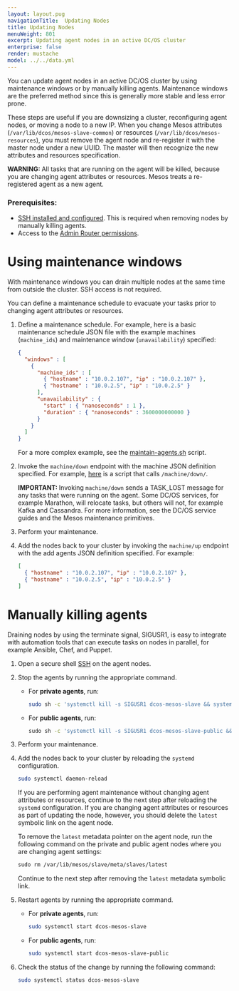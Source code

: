 ```yaml
---
layout: layout.pug
navigationTitle:  Updating Nodes
title: Updating Nodes
menuWeight: 801
excerpt: Updating agent nodes in an active DC/OS cluster
enterprise: false
render: mustache
model: ../../data.yml
---
```


You can update agent nodes in an active DC/OS cluster by using maintenance windows or by manually killing agents. Maintenance windows are the preferred method since this is generally more stable and less error prone.

These steps are useful if you are downsizing a cluster, reconfiguring agent nodes, or moving a node to a new IP. When you change Mesos attributes (`⁠⁠⁠⁠/var/lib/dcos/mesos-slave-common`⁠⁠⁠⁠) or resources (⁠⁠⁠⁠`/var/lib/dcos/mesos-resources`⁠⁠⁠⁠), you must remove the agent node and re-register it with the master node under a new UUID. The master will then recognize the new attributes and resources specification.

<p class="message--warning"><strong>WARNING: </strong>All tasks that are running on the agent will be killed, because you are changing agent attributes or resources. Mesos treats a re-registered agent as a new agent.</p>

### Prerequisites:

*   [SSH installed and configured](/1.13/administering-clusters/sshcluster/). This is required when removing nodes by manually killing agents.
*   Access to the [Admin Router permissions](/1.13/overview/architecture/components/#admin-router).

# Using maintenance windows
With maintenance windows you can drain multiple nodes at the same time from outside the cluster. SSH access is not required.

You can define a maintenance schedule to evacuate your tasks prior to changing agent attributes or resources.

1.  Define a maintenance schedule. For example, here is a basic maintenance schedule JSON file with the example machines  (`machine_ids`) and maintenance window (`unavailability`) specified:

    ```json
    {
      "windows" : [
        {
          "machine_ids" : [
            { "hostname" : "10.0.2.107", "ip" : "10.0.2.107" },
            { "hostname" : "10.0.2.5", "ip" : "10.0.2.5" }
          ],
          "unavailability" : {
            "start" : { "nanoseconds" : 1 },
            "duration" : { "nanoseconds" : 3600000000000 }
          }
        }
      ]
    }
    ```

    For a more complex example, see the [maintain-agents.sh](https://github.com/vishnu2kmohan/dcos-toolbox/blob/master/mesos/maintain-agents.sh) script.

1.  Invoke the `⁠⁠⁠⁠machine/down` endpoint with the machine JSON definition specified. For example, [here](https://github.com/vishnu2kmohan/dcos-toolbox/blob/master/mesos/down-agents.sh) is a script that calls `/machine/down/`.

    <p class="message--important"><strong>IMPORTANT: </strong>Invoking <code>machine/down</code> sends a ⁠⁠⁠⁠TASK_LOST⁠⁠⁠⁠ message for any tasks that were running on the agent. Some DC/OS services, for example Marathon, will relocate tasks, but others will not, for example Kafka and Cassandra. For more information, see the DC/OS service guides and the Mesos maintenance primitives.</p>

1.  Perform your maintenance.
1.  Add the nodes back to your cluster by invoking the `⁠⁠⁠⁠machine/up` endpoint with the add agents JSON definition specified. For example:

    ```json
    [
      { "hostname" : "10.0.2.107", "ip" : "10.0.2.107" },
      { "hostname" : "10.0.2.5", "ip" : "10.0.2.5" }
    ]
    ```

# Manually killing agents
Draining nodes by using the terminate signal, SIGUSR1, is easy to integrate with automation tools that can execute tasks on nodes in parallel, for example Ansible, Chef, and Puppet.

1. Open a secure shell [SSH](/1.13/administering-clusters/sshcluster/) on the agent nodes.

1. Stop the agents by running the appropriate command.
    - For **private agents**, run:

      ```bash
      sudo sh -c 'systemctl kill -s SIGUSR1 dcos-mesos-slave && systemctl stop dcos-mesos-slave'
      ```

    - For **public agents**, run:

      ```bash
      ⁠⁠⁠⁠sudo sh -c 'systemctl kill -s SIGUSR1 dcos-mesos-slave-public && systemctl stop dcos-mesos-slave-public'
      ```

1. Perform your maintenance.

1. Add the nodes back to your cluster by reloading the `systemd` configuration.

    ```bash
    sudo systemctl daemon-reload
    ```

    If you are performing agent maintenance without changing agent attributes or resources, continue to the next step after reloading the `systemd` configuration. If you are changing agent attributes or resources as part of updating the node, however, you should delete the `latest` symbolic link on the agent node.

    To remove the `latest` metadata pointer on the agent node, run the following command on the private and public agent nodes where you are changing agent settings:

    ```bash
    ⁠⁠⁠⁠sudo rm /var/lib/mesos/slave/meta/slaves/latest
    ```
    Continue to the next step after removing the `latest` metadata symbolic link.

1. Restart agents by running the appropriate command.
    - For **private agents**, run:

      ```bash
      sudo systemctl start dcos-mesos-slave
      ```

    - For **public agents**, run:

      ```bash
      sudo systemctl start dcos-mesos-slave-public
      ```
      
1. Check the status of the change by running the following command:

    ```bash
    sudo systemctl status dcos-mesos-slave
    ```
